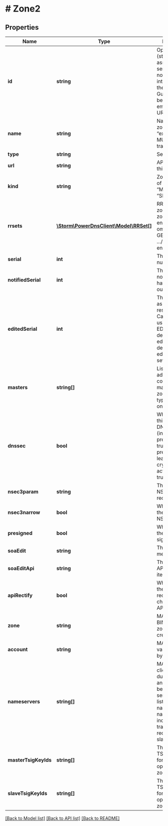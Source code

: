 # # Zone2

## Properties

Name | Type | Description | Notes
------------ | ------------- | ------------- | -------------
**id** | **string** | Opaque zone id (string), assigned by the server, should not be interpreted by the application. Guaranteed to be safe for embedding in URLs. | [optional]
**name** | **string** | Name of the zone (e.g. “example.com.”) MUST have a trailing dot | [optional]
**type** | **string** | Set to “Zone” | [optional]
**url** | **string** | API endpoint for this zone | [optional]
**kind** | **string** | Zone kind, one of “Native”, “Master”, “Slave” | [optional]
**rrsets** | [**\Storm\PowerDnsClient\Model\RRSet[]**](RRSet.md) | RRSets in this zone (for zones/{zone_id} endpoint only; omitted during GET on the .../zones list endpoint) | [optional]
**serial** | **int** | The SOA serial number | [optional]
**notifiedSerial** | **int** | The SOA serial notifications have been sent out for | [optional]
**editedSerial** | **int** | The SOA serial as seen in query responses. Calculated using the SOA-EDIT metadata, default-soa-edit and default-soa-edit-signed settings | [optional]
**masters** | **string[]** | List of IP addresses configured as a master for this zone (“Slave” type zones only) | [optional]
**dnssec** | **bool** | Whether or not this zone is DNSSEC signed (inferred from presigned being true XOR presence of at least one cryptokey with active being true) | [optional]
**nsec3param** | **string** | The NSEC3PARAM record | [optional]
**nsec3narrow** | **bool** | Whether or not the zone uses NSEC3 narrow | [optional]
**presigned** | **bool** | Whether or not the zone is pre-signed | [optional]
**soaEdit** | **string** | The SOA-EDIT metadata item | [optional]
**soaEditApi** | **string** | The SOA-EDIT-API metadata item | [optional]
**apiRectify** | **bool** | Whether or not the zone will be rectified on data changes via the API | [optional]
**zone** | **string** | MAY contain a BIND-style zone file when creating a zone | [optional]
**account** | **string** | MAY be set. Its value is defined by local policy | [optional]
**nameservers** | **string[]** | MAY be sent in client bodies during creation, and MUST NOT be sent by the server. Simple list of strings of nameserver names, including the trailing dot. Not required for slave zones. | [optional]
**masterTsigKeyIds** | **string[]** | The id of the TSIG keys used for master operation in this zone | [optional]
**slaveTsigKeyIds** | **string[]** | The id of the TSIG keys used for slave operation in this zone | [optional]

[[Back to Model list]](../../README.md#models) [[Back to API list]](../../README.md#endpoints) [[Back to README]](../../README.md)
